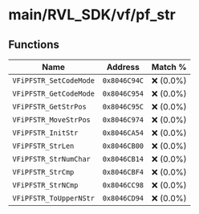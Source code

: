 # main/RVL_SDK/vf/pf_str

## Functions

| Name | Address | Match % |
|------|---------|---------|
| `VFiPFSTR_SetCodeMode` | `0x8046C94C` | :x: (0.0%) |
| `VFiPFSTR_GetCodeMode` | `0x8046C954` | :x: (0.0%) |
| `VFiPFSTR_GetStrPos` | `0x8046C95C` | :x: (0.0%) |
| `VFiPFSTR_MoveStrPos` | `0x8046C974` | :x: (0.0%) |
| `VFiPFSTR_InitStr` | `0x8046CA54` | :x: (0.0%) |
| `VFiPFSTR_StrLen` | `0x8046CB00` | :x: (0.0%) |
| `VFiPFSTR_StrNumChar` | `0x8046CB14` | :x: (0.0%) |
| `VFiPFSTR_StrCmp` | `0x8046CBF4` | :x: (0.0%) |
| `VFiPFSTR_StrNCmp` | `0x8046CC98` | :x: (0.0%) |
| `VFiPFSTR_ToUpperNStr` | `0x8046CD94` | :x: (0.0%) |